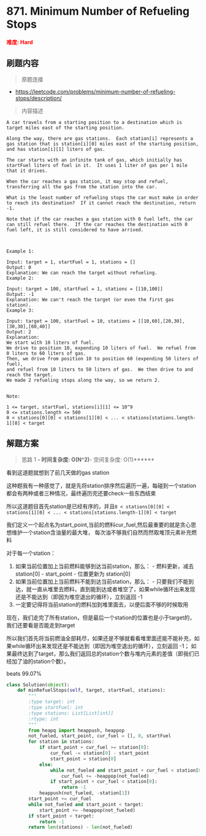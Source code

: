 # 871. Minimum Number of Refueling Stops

**<font color=red>难度: Hard</font>**

## 刷题内容

> 原题连接

* https://leetcode.com/problems/minimum-number-of-refueling-stops/description/

> 内容描述

```
A car travels from a starting position to a destination which is target miles east of the starting position.

Along the way, there are gas stations.  Each station[i] represents a gas station that is station[i][0] miles east of the starting position, and has station[i][1] liters of gas.

The car starts with an infinite tank of gas, which initially has startFuel liters of fuel in it.  It uses 1 liter of gas per 1 mile that it drives.

When the car reaches a gas station, it may stop and refuel, transferring all the gas from the station into the car.

What is the least number of refueling stops the car must make in order to reach its destination?  If it cannot reach the destination, return -1.

Note that if the car reaches a gas station with 0 fuel left, the car can still refuel there.  If the car reaches the destination with 0 fuel left, it is still considered to have arrived.

 

Example 1:

Input: target = 1, startFuel = 1, stations = []
Output: 0
Explanation: We can reach the target without refueling.
Example 2:

Input: target = 100, startFuel = 1, stations = [[10,100]]
Output: -1
Explanation: We can't reach the target (or even the first gas station).
Example 3:

Input: target = 100, startFuel = 10, stations = [[10,60],[20,30],[30,30],[60,40]]
Output: 2
Explanation: 
We start with 10 liters of fuel.
We drive to position 10, expending 10 liters of fuel.  We refuel from 0 liters to 60 liters of gas.
Then, we drive from position 10 to position 60 (expending 50 liters of fuel),
and refuel from 10 liters to 50 liters of gas.  We then drive to and reach the target.
We made 2 refueling stops along the way, so we return 2.
 

Note:

1 <= target, startFuel, stations[i][1] <= 10^9
0 <= stations.length <= 500
0 < stations[0][0] < stations[1][0] < ... < stations[stations.length-1][0] < target
```

## 解题方案

> 思路 1
******- 时间复杂度: O(N^2)******- 空间复杂度: O(1)******



看到这道题就想到了前几天做的gas station

这种题我有一种感觉了，就是先将station排序然后遍历一遍，每碰到一个station都会有两种或者三种情况，最终遍历完还要check一些东西结束


所以这道题目首先station是已经有序的，并且```0 < stations[0][0] < stations[1][0] < ... < stations[stations.length-1][0] < target```


我们定义一个起点名为start_point,当前的燃料cur_fuel,然后最重要的就是贪心思想维护一个station含油量的最大堆，
每次油不够我们自然而然取堆顶元素补充燃料

对于每一个station：

  1. 如果当前位置加上当前燃料能够到达当前station，那么：
    - 燃料更新，减去 station[0] - start_point
    - 位置更新为 station[0]     
  2. 如果当前位置加上当前燃料不能到达当前station，那么：
    - 只要我们不能到达，就一直从堆里去燃料，直到能到达或者堆空了，如果while循环出来发现还是不能达到（即因为堆空退出的循环），立刻返回 -1
  3. 一定要记得将当前station的燃料加到堆里面去，以便后面不够的时候取用
  
现在，我们走完了所有station，但是最后一个station的位置也是小于target的，我们还要看是否能走到target

所以我们首先将当前燃油全部耗尽，如果还是不够就看看堆里面还能不能补充，如果while循环出来发现还是不能达到（即因为堆空退出的循环），立刻返回 -1；
如果最终达到了target，那么我们返回总的station个数与堆内元素的差值（即我们已经加了油的station个数）。

beats 99.07%

```python
class Solution(object):
    def minRefuelStops(self, target, startFuel, stations):
        """
        :type target: int
        :type startFuel: int
        :type stations: List[List[int]]
        :rtype: int
        """
        from heapq import heappush, heappop
        not_fueled, start_point, cur_fuel = [], 0, startFuel
        for station in stations:
            if start_point + cur_fuel >= station[0]:
                cur_fuel -= station[0] - start_point
                start_point = station[0]     
            else:
                while not_fueled and start_point + cur_fuel < station[0]:
                    cur_fuel += -heappop(not_fueled)
                if start_point + cur_fuel < station[0]:
                    return -1
            heappush(not_fueled, -station[1])
        start_point += cur_fuel
        while not_fueled and start_point < target:
            start_point += -heappop(not_fueled)
        if start_point < target:
            return -1
        return len(stations) - len(not_fueled)
```













